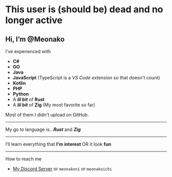 # This user is (should be) dead and no longer active

## Hi, I’m @**Meonako**

I've experienced with
- **C#**
- **GO**
- **Java**
- **JavaScript** (TypeScript is a *VS Code extension* so that doesn't count)
- **Kotlin**
- **PHP**
- **Python**
- A ***lil bit*** of **Rust**
- A ***lil bit*** of **Zig** (My most favorite so far)

Most of them I didn't upload on GitHub.

---

My go to language is.. ***Rust*** and ***Zig***

---

I’ll learn everything that **I'm interest** OR it look **fun**

---

How to reach me
  - [My Discord Server](https://discord.gg/Tcggea9) or `meonakoni` or `meonakoichi`
